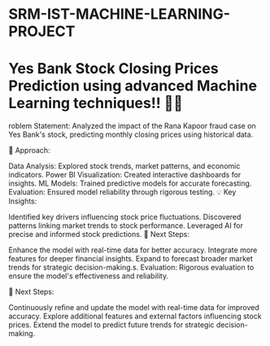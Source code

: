 # SRM-IST-MACHINE-LEARNING-PROJECT


# Yes Bank Stock Closing Prices Prediction using advanced Machine Learning techniques!! 🚀🚀

roblem Statement: Analyzed the impact of the Rana Kapoor fraud case on Yes Bank's stock, predicting monthly closing prices using historical data.

🔹 Approach:

Data Analysis: Explored stock trends, market patterns, and economic indicators.
Power BI Visualization: Created interactive dashboards for insights.
ML Models: Trained predictive models for accurate forecasting.
Evaluation: Ensured model reliability through rigorous testing.
💡 Key Insights:

Identified key drivers influencing stock price fluctuations.
Discovered patterns linking market trends to stock performance.
Leveraged AI for precise and informed stock predictions.
🚀 Next Steps:

Enhance the model with real-time data for better accuracy.
Integrate more features for deeper financial insights.
Expand to forecast broader market trends for strategic decision-making.s.
Evaluation: Rigorous evaluation to ensure the model's effectiveness and reliability.


🚀 Next Steps:

Continuously refine and update the model with real-time data for improved accuracy.
Explore additional features and external factors influencing stock prices.
Extend the model to predict future trends for strategic decision-making.

